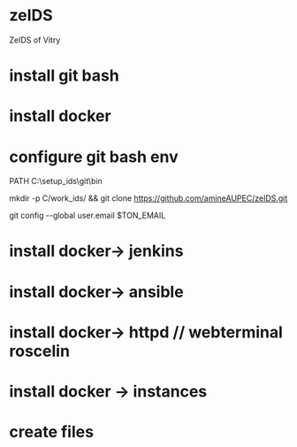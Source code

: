 # zeIDS
ZeIDS of Vitry
# install git bash
# install docker


# configure git bash env
PATH C:\setup_ids\git\bin

mkdir -p C/work_ids/ && git clone https://github.com/amineAUPEC/zeIDS.git

git config --global user.email $TON_EMAIL

# install docker-> jenkins
# install docker-> ansible
# install docker-> httpd // webterminal roscelin

# install docker -> instances 





# create files




